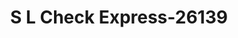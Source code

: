 ---
f_zip-code: 38330
f_state-code: TN
title: S L Check Express-26139
f_phone: 731-692-4008
f_city-only: Dyer
f_address: 324 North Main Street Dyer
f_location-unique-id: '26139'
slug: s-l-check-express-26139
updated-on: '2024-05-30T13:46:58.046Z'
created-on: '2024-05-30T13:36:59.803Z'
published-on: '2024-05-30T13:54:32.469Z'
f_city-state: cms/city/dyer-tn.md
f_company: cms/company/s-l-check-express.md
f_state: cms/state/tennessee.md
layout: '[payday-loan].html'
tags: payday-loan
---